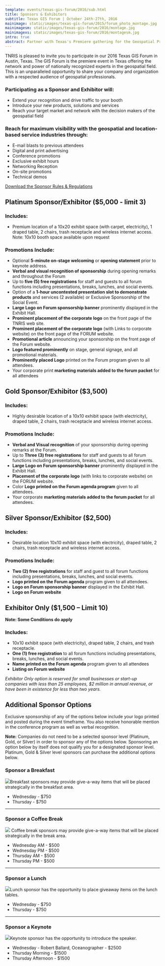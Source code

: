 ```yaml
---
template: events/texas-gis-forum/2016/sub.html
title: Sponsors & Exhibitors
subtitle: Texas GIS Forum | October 24th-27th, 2016
mainimage: static/images/texas-gis-forum/2015/forum_photo_montage.jpg
mainimagesm: static/images/texas-gis-forum/2016/montage.jpg
mainimagexs: static/images/texas-gis-forum/2016/montagesm.jpg
intro: true
abstract: Partner with Texas's Premiere gathering for the Geospatial Professionals to reach your customers and your community.
---
```


TNRIS is pleased to invite you to participate in our 2016 Texas GIS Forum in Austin, Texas. The GIS Forum is the premiere event in Texas offering the network and power of nationally recognized experts in the geospatial field. This is an unparalleled opportunity to share your company and organization with a respected audience of geospatial professionals.

### Participating as a Sponsor and Exhibitor will:

- Extend your recognition and drive traffic to your booth
- Introduce your new products, solutions and services
- Reach your target market and network with the decision makers of the geospatial field

### Reach for maximum visibility with the geospatial and location-based service industries through:

- E-mail blasts to previous attendees
- Digital and print advertising
- Conference promotions
- Exclusive exhibit hours
- Networking Reception
- On-site promotions
- Technical demos

<a href="{{m.link('static/documents/2016-forum/2016-gis-forum-sponsor-rules-and-regulations.pdf')}}" class="btn btn-danger btn-lg"><i class="glyphicon glyphicon-chevron-file"></i> Download the Sponsor Rules &amp; Regulations</a>

## Platinum Sponsor/Exhibitor ($5,000 - limit 3)

### Includes:

- Premium location of a 10x20 exhibit space (with carpet, electricity), 1 draped table, 2 chairs, trash receptacle and wireless internet access. Note: 10x10 booth space available upon request

### Promotions Include:

- Optional **5-minute on-stage welcoming** or **opening statement** prior to keynote address.
- **Verbal and visual recognition of sponsorship** during opening remarks and throughout the Forum
- Up to **five (5) free registrations** for staff and guests to all forum functions including presentations, breaks, lunches, and social events.
- Option of a **1-hour uncontested presentation slot to demonstrate products** and services (2 available) or Exclusive Sponsorship of the Social Event.
- **Large Logo on Forum sponsorship banner** prominently displayed in the Exhibit Hall.
- **Prominent placement of the corporate logo** on the front page of the TNRIS web site.
- **Prominent placement of the corporate logo** (with Links to corporate website) on the front page of the FORUM website.
- **Promotional article** announcing your sponsorship on the front page of the Forum website.
- **Logo featured prominently** on stage, general signage, and all promotional materials.
- **Prominently placed Logo** printed on the Forum program given to all attendees.
- Your corporate print **marketing materials added to the forum packet** for all attendees


## Gold Sponsor/Exhibitor ($3,500)

### Includes:

- Highly desirable location of a 10x10 exhibit space (with electricity), draped table, 2 chairs, trash receptacle and wireless internet access.

### Promotions Include:

- **Verbal and Visual recognition** of your sponsorship during opening remarks at the Forum. 
- Up to **Three (3) free registrations** for staff and guests to all forum functions including presentations, breaks, lunches, and social events.
- **Large Logo on Forum sponsorship banner** prominently displayed in the Exhibit Hall.
- **Placement of the corporate logo** (with links to corporate website) on the FORUM website.
- Color **Logo printed on the Forum agenda program** given to all attendees.
- Your corporate **marketing materials added to the forum packet** for all attendees.


## Silver Sponsor/Exhibitor ($2,500)
### Includes:

-  Desirable location 10x10 exhibit space (with electricity), draped table, 2 chairs, trash receptacle and wireless internet access.

### Promotions Include:

- **Two (2) free registrations** for staff and guest to all forum functions including presentations, breaks, lunches, and social events.
- **Logo printed on the Forum agenda** program given to all attendees.
- **Logo on Forum sponsorship banner** displayed in the Exhibit Hall.
- **Logo on Forum website**

## Exhibitor Only ($1,500 – Limit 10)

**Note: Some Conditions do apply**

### Includes:

- 10x10 exhibit space (with electricity), draped table, 2 chairs, and trash receptacle.
- **One (1) free registration** to all forum functions including presentations, breaks, lunches, and social events.
- **Name printed on the Forum agenda** program given to all attendees
- **Listing on Forum website**

*Exhibitor Only option is reserved for small businesses or start-up companies with less than 25 employees, $2 million in annual revenue, or have been in existence for less than two years.*

## Additional Sponsor Options
<p class="lead">Exclusive sponsorship of any of the options below include your logo printed and posted during the event timeframe. You also receive honorable mention in the conference program as well as verbal recognition.  </p>

**Note:** Companies do not need to be a selected sponsor level (Platinum, Gold, or Silver) in order to sponsor any of the options below. Sponsoring an option below by itself does not qualify you for a designated sponsor level. Platinum, Gold & Silver level sponsors can purchase the additional options below.    

 
### Sponsor a Breakfast
<p><img class="img-responsive pull-right" src="{{m.link('static/images/texas-gis-forum/2016/breakfast.jpg')}}">Breakfast sponsors may provide give-a-way items that will be placed strategically in the breakfast area.</p>

- Wednesday - $750
- Thursday - $750

****

### Sponsor a Coffee Break

<p><img class="img-responsive pull-right" src="{{m.link('static/images/texas-gis-forum/2016/coffee.jpg')}}"> Coffee break sponsors may provide give-a-way items that will be placed strategically in the break area.</p>

- Wednesday AM - $500
- Wednesday PM - $500
- Thursday AM - $500
- Thursday PM - $500

****
 
### Sponsor a Lunch
<p><img class="img-responsive pull-right" src="{{m.link('static/images/texas-gis-forum/2016/lunch.jpg')}}">Lunch sponsor has the opportunity to place giveaway items on the lunch tables.</p>

- Wednesday - $750
- Thursday - $750

****

### Sponsor a Keynote  
<p><img class="img-responsive pull-right" src="{{m.link('static/images/texas-gis-forum/2016/podium.jpg')}}">Keynote sponsor has the opportunity to introduce the speaker.</p>

- Wednesday - Robert Ballard, Oceanographer - $2500
- Thursday Morning - $1500
- Thursday Afternoon - $1500



